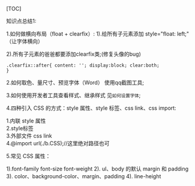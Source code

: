 [TOC]


知识点总结1:

1.如何做横向布局（float + clearfix）:
1).给所有子元素添加 style="float: left;" （让字体横向）

2).所有子元素的爸爸都要添加clearfix类;(修复头像的bug)
```
.clearfix::after{ content: ''; display:block; clear:both;
}
```


2.如何取色、量尺寸、预览字体（Word）
使用qq截图工具;

3.如何使用开发者工具查看样式、继承样式
见`如何设置字体`;

4.四种引入 CSS 的方式：style 属性、style 标签、css link、css import:

1.内联 style 属性  
2.style标签   
3.外部文件 css link  
4.@import url(./b.CSS);//这里绝对路径也可

5.常见 CSS 属性：

1).font-family font-size font-weight
2). ul、body 的默认 margin 和 padding
3). color、background-color、margin、padding
4). line-height
